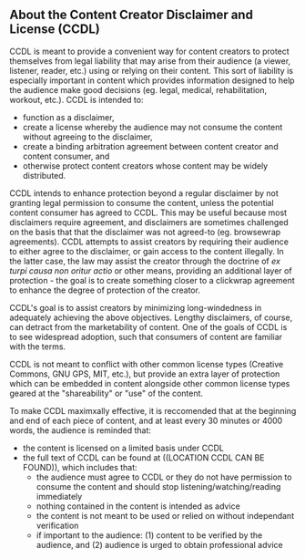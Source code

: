 ## About the Content Creator Disclaimer and License (CCDL)
CCDL is meant to provide a convenient way for content creators to protect themselves from legal liability that may arise from their audience (a viewer, listener, reader, etc.) using or relying on their content. This sort of liability is especially important in content which provides information designed to help the audience make good decisions (eg. legal, medical, rehabilitation, workout, etc.). CCDL is intended to:
  * function as a disclaimer,
  * create a license whereby the audience may not consume the content without agreeing to the disclaimer,
  * create a binding arbitration agreement between content creator and content consumer, and
  * otherwise protect content creators whose content may be widely distributed.

CCDL intends to enhance protection beyond a regular disclaimer by not granting legal permission to consume the content, unless the potential content consumer has agreed to CCDL. This may be useful because most disclaimers require agreement, and disclaimers are sometimes challenged on the basis that that the disclaimer was not agreed-to (eg. browsewrap agreements). CCDL attempts to assist creators by requiring their audience to either agree to the disclaimer, or gain access to the content illegally. In the latter case, the law may assist the creator through the doctrine of *ex turpi causa non oritur actio* or other means, providing an additional layer of protection - the goal is to create something closer to a clickwrap agreement to enhance the degree of protection of the creator.

CCDL's goal is to assist creators by minimizing long-windedness in adequately achieving the above objectives. Lengthy disclaimers, of course, can detract from the marketability of content. One of the goals of CCDL is to see widespread adoption, such that consumers of content are familiar with the terms.

CCDL is not meant to conflict with other common license types (Creative Commons, GNU GPS, MIT, etc.), but provide an extra layer of  protection which can be embedded in content alongside other common license types geared at the "shareability" or "use" of the content.

To make CCDL maximxally effective, it is reccomended that at the beginning and end of each piece of content, and at least every 30 minutes or 4000 words, the audience is reminded that:
 * the content is licensed on a limited basis under CCDL
 * the full text of CCDL can be found at ((LOCATION CCDL CAN BE FOUND)), which includes that:
   * the audience must agree to CCDL or they do not have permission to consume the content and should stop listening/watching/reading immediately
   * nothing contained in the content is intended as advice
   * the content is not meant to be used or relied on without independant verification
   * if important to the audience: (1) content to be verified by the audience, and (2) audience is urged to obtain professional advice


